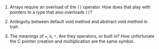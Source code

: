 
1. Arrays require an overload of the `[]` operator. How does
   that play with pointers to a type that also overloads `[]`?

2. Ambiguity between default void method and abstract void
   method in trait.

3. The meanings of `=`, `&`, `*`. Are they operators, or
   built in? How unfortunate the C pointer creation and
   multiplication are the same symbol.
